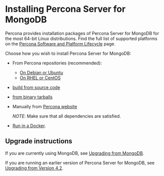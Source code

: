 # Installing Percona Server for MongoDB

Percona provides installation packages of Percona Server for MongoDB for the most 64-bit Linux distributions. Find the full list of supported platforms on the [Percona Software and Platform Lifecycle](https://www.percona.com/services/policies/percona-software-platform-lifecycle#mongodb) page.

Choose how you wish to install Percona Server for MongoDB:

* From Percona repositories (recommended):
    
    * [On Debian or Ubuntu](apt.md)
    * [On RHEL or CentOS](yum.md)

* [build from source code](source.md)
* [from binary tarballs](tarball.md)
* Manually from [Percona website](https://www.percona.com/downloads/percona-server-mongodb-4.4/)

   *NOTE*: Make sure that all dependencies are satisfied.

* [Run in a Docker](docker.md).

## Upgrade instructions

If you are currently using MongoDB, see [Upgrading from MongoDB](upgrade-from-mongodb.md#upgrade-from-mongodb).

If you are running an earlier version of Percona Server for MongoDB, see [Upgrading from Version 4.2](upgrade-from-42.md#upgrade-from-42).

